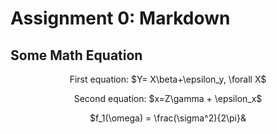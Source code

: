# Assignment 0: Markdown
## Some Math Equation
<p align = "center">First equation: $Y= X\beta+\epsilon_y, \forall X$
<p align = "center">Second equation: $x=Z\gamma + \epsilon_x$
<p align = "center">$f_1(\omega) = \frac(\sigma^2){2\pi}&
